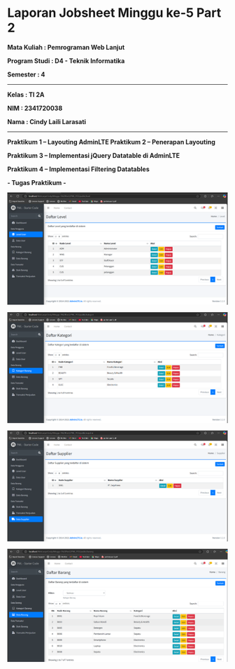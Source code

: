 # Laporan Jobsheet Minggu ke-5 Part 2
<b>Mata Kuliah : Pemrograman Web Lanjut</b></p>
<b>Program Studi : D4 - Teknik Informatika</b></p>
<b>Semester : 4</b>
<hr>
<b>Kelas : TI 2A</b></p>
<b>NIM : 2341720038</b></p>
<b>Nama : Cindy Laili Larasati</b>
<hr>

<b>Praktikum 1 – Layouting AdminLTE<b>
<b>Praktikum 2 – Penerapan Layouting</b></p>
<b>Praktikum 3 – Implementasi jQuery Datatable di AdminLTE</b></p>
<b>Praktikum 4 – Implementasi Filtering Datatables</b></p>
<b>- Tugas Praktikum -</b></p>
<p align="center">
    <img src="Gambar/T1.png"></p>
<p align="center">
    <img src="Gambar/T2.png"></p>
<p align="center">
    <img src="Gambar/T3.png"></p>
<p align="center">
    <img src="Gambar/T4.png"></p>